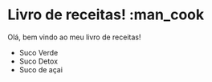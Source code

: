 # Livro de receitas! :man_cook

Olá, bem vindo ao meu livro de receitas!

 - Suco Verde
 - Suco Detox
 - Suco de açai
